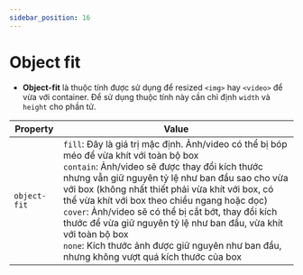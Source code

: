 ```yaml
---
sidebar_position: 16
---
```


# Object fit

- **Object-fit** là thuộc tính được sử dụng để resized `<img>` hay `<video>` để vừa với container. Để sử dụng thuộc tính này cần chỉ định `width` và `height` cho phần tử.

| Property     | Value                                                                                                                                                                                                                                                                                                                                                                                                                                                                                                                                  |
| ------------ | -------------------------------------------------------------------------------------------------------------------------------------------------------------------------------------------------------------------------------------------------------------------------------------------------------------------------------------------------------------------------------------------------------------------------------------------------------------------------------------------------------------------------------------- |
| `object-fit` | `fill`: Đây là giá trị mặc định. Ảnh/video có thể bị bóp méo để vừa khít với toàn bộ box<br />`contain`: Ảnh/video sẽ được thay đổi kích thước nhưng vẫn giữ nguyên tỷ lệ như ban đầu sao cho vừa với box (không nhất thiết phải vừa khít với box, có thể vừa khít với box theo chiều ngang hoặc dọc)<br />`cover`: Ảnh/video sẽ có thể bị cắt bớt, thay đổi kích thước để vừa giữ nguyên tỷ lệ như ban đầu, vừa khít với toàn bộ box<br />`none`: Kích thước ảnh được giữ nguyên như ban đầu, nhưng không vượt quá kích thước của box |
